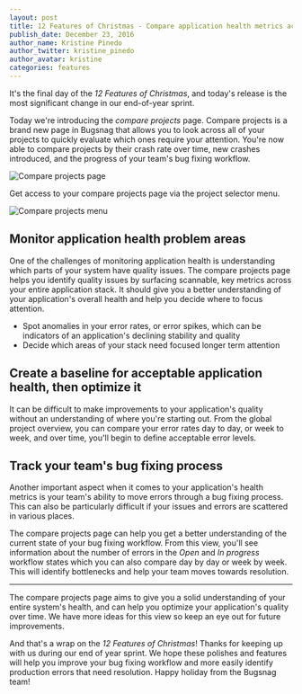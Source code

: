 ```yaml
---
layout: post
title: 12 Features of Christmas - Compare application health metrics across all your projects
publish_date: December 23, 2016
author_name: Kristine Pinedo
author_twitter: kristine_pinedo
author_avatar: kristine
categories: features
---
```


It's the final day of the *12 Features of Christmas*, and today's release is the most significant change in our end-of-year sprint.

Today we're introducing the *compare projects* page. Compare projects is a brand new page in Bugsnag that allows you to look across all of your projects to quickly evaluate which ones require your attention. You're now able to compare projects by their crash rate over time, new crashes introduced, and the progress of your team's bug fixing workflow.

![Compare projects page](/img/posts/compare-projects.png)

Get access to your compare projects page via the project selector menu.

![Compare projects menu](/img/posts/compare-projects-project-menu.png)

## Monitor application health problem areas

One of the challenges of monitoring application health is understanding which parts of your system have quality issues. The compare projects page helps you identify quality issues by surfacing scannable, key metrics across your entire application stack. It should give you a better understanding of your application's overall health and help you decide where to focus attention.

* Spot anomalies in your error rates, or error spikes, which can be indicators of an application's declining stability and quality
* Decide which areas of your stack need focused longer term attention

## Create a baseline for acceptable application health, then optimize it

It can be difficult to make improvements to your application's quality without an understanding of where you're starting out. From the global project overview, you can compare your error rates day to day, or week to week, and over time, you'll begin to define acceptable error levels.


## Track your team's bug fixing process  

Another important aspect when it comes to your application's health metrics is your team's ability to move errors through a bug fixing process. This can also be particularly difficult if your issues and errors are scattered in various places.

The compare projects page can help you get a better understanding of the current state of your bug fixing workflow. From this view, you'll see information about the number of errors in the *Open* and *In progress* workflow states which you can also compare day by day or week by week. This will identify bottlenecks and help your team moves towards resolution.

---

The compare projects page aims to give you a solid understanding of your entire system's health, and can help you optimize your application's quality over time. We have more ideas for this view so keep an eye out for future improvements.

And that's a wrap on the *12 Features of Christmas*! Thanks for keeping up with us during our end of year sprint. We hope these polishes and features will help you improve your bug fixing workflow and more easily identify production errors that need resolution. Happy holiday from the Bugsnag team!
